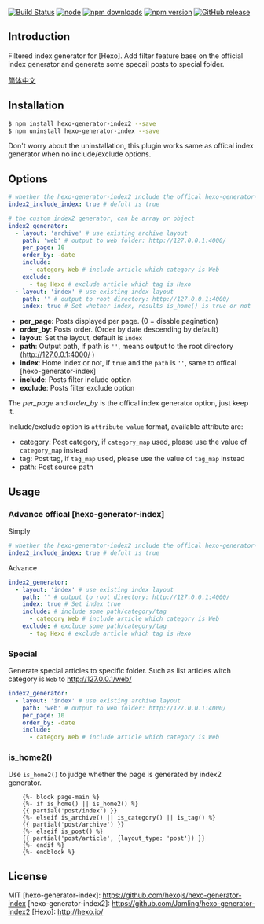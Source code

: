 [![Build Status](https://travis-ci.org/Jamling/hexo-generator-index2.svg?branch=master)](https://travis-ci.org/Jamling/hexo-generator-index2)
[![node](https://img.shields.io/node/v/hexo-generator-index2.svg)](https://www.npmjs.com/package/hexo-generator-index2)
[![npm downloads](https://img.shields.io/npm/dt/hexo-generator-index2.svg)](https://www.npmjs.com/package/hexo-generator-index2)
[![npm version](https://img.shields.io/npm/v/hexo-generator-index2.svg)](https://www.npmjs.com/package/hexo-generator-index2)
[![GitHub release](https://img.shields.io/github/release/jamling/hexo-generator-index2.svg)](https://github.com/Jamling/hexo-generator-index2/releases/latest)

## Introduction

Filtered index generator for [Hexo]. Add filter feature base on the official index generator and generate some specail posts to special folder.

[简体中文](https://github.com/Jamling/hexo-generator-index2/blob/master/README_zh.md)

## Installation

``` bash
$ npm install hexo-generator-index2 --save
$ npm uninstall hexo-generator-index --save
```

Don't worry about the uninstallation, this plugin works same as offical index generator when no include/exclude options.

## Options

``` yaml
# whether the hexo-generator-index2 include the offical hexo-generator-index, default is true
index2_include_index: true # defult is true

# the custom index2 generator, can be array or object
index2_generator:
  - layout: 'archive' # use existing archive layout
    path: 'web' # output to web folder: http://127.0.0.1:4000/
    per_page: 10
    order_by: -date
    include:
      - category Web # include article which category is Web
    exclude:
      - tag Hexo # exclude article which tag is Hexo
  - layout: 'index' # use existing index layout
    path: '' # output to root directory: http://127.0.0.1:4000/
    index: true # Set whether index, results is_home() is true or not
```

- **per_page**: Posts displayed per page. (0 = disable pagination)
- **order_by**: Posts order. (Order by date descending by default)
- **layout**: Set the layout, default is `index`
- **path**: Output path, if path is `''`, means output to the root directory (http://127.0.0.1:4000/ )
- **index**: Home index or not, if `true` and the `path` is `''`, same to offical [hexo-generator-index]
- **include**: Posts filter include option
- **exclude**: Posts filter exclude option

The <var>per_page</var> and <var>order_by</var> is the offical index generator option, just keep it.

Include/exclude option is `attribute value` format, available attribute are:

- category: Post category, if `category_map` used, please use the value of `category_map` instead
- tag: Post tag, if `tag_map` used, please use the value of `tag_map` instead
- path: Post source path

## Usage

### Advance offical [hexo-generator-index]

Simply
``` yaml
# whether the hexo-generator-index2 include the offical hexo-generator-index, default is true
index2_include_index: true # defult is true
```

Advance
``` yaml
index2_generator:
  - layout: 'index' # use existing index layout
    path: '' # output to root directory: http://127.0.0.1:4000/
    index: true # Set index true
    include: # include some path/category/tag
      - category Web # include article which category is Web
    exclude: # excluce some path/category/tag
      - tag Hexo # exclude article which tag is Hexo
```

### Special

Generate special articles to specific folder. Such as list articles witch category is `Web` to http://127.0.0.1/web/

``` yaml
index2_generator:
  - layout: 'index' # use existing archive layout
    path: 'web' # output to web folder: http://127.0.0.1:4000/
    per_page: 10
    order_by: -date
    include:
      - category Web # include article which category is Web
```

### is_home2()

Use `is_home2()` to judge whether the page is generated by index2 generator.

```
    {%- block page-main %}
    {%- if is_home() || is_home2() %}
    {{ partial('post/index') }}
    {%- elseif is_archive() || is_category() || is_tag() %}
    {{ partial('post/archive') }}
    {%- elseif is_post() %}
    {{ partial('post/article', {layout_type: 'post'}) }}
    {%- endif %}
    {%- endblock %}
```

## License

MIT
[hexo-generator-index]: https://github.com/hexojs/hexo-generator-index
[hexo-generator-index2]: https://github.com/Jamling/hexo-generator-index2
[Hexo]: http://hexo.io/
